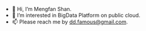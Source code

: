 - 👋 Hi, I’m Mengfan Shan.
- 👀 I’m interested in BigData Platform on public cloud.
- 📫 Please reach me by dd.famous@gmail.com.
